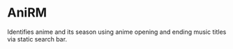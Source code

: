 # AniRM
Identifies anime and its season using anime opening and ending music titles via static search bar.
